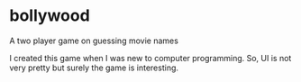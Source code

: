 # bollywood
A two player game on guessing movie names



I created this game when I was new to computer programming. So, UI is not very pretty but surely the game is interesting.
